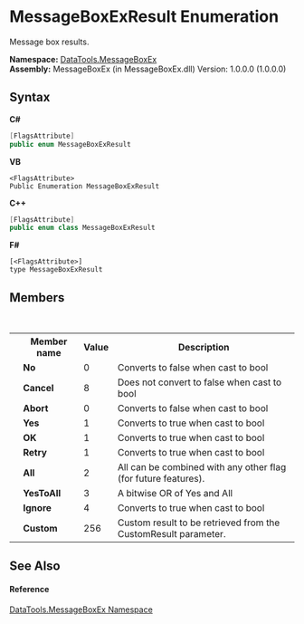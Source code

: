 # MessageBoxExResult Enumeration
 

Message box results.

**Namespace:**&nbsp;<a href="2e83881a-7861-f510-1d85-b20875f0dcb4">DataTools.MessageBoxEx</a><br />**Assembly:**&nbsp;MessageBoxEx (in MessageBoxEx.dll) Version: 1.0.0.0 (1.0.0.0)

## Syntax

**C#**<br />
``` C#
[FlagsAttribute]
public enum MessageBoxExResult
```

**VB**<br />
``` VB
<FlagsAttribute>
Public Enumeration MessageBoxExResult
```

**C++**<br />
``` C++
[FlagsAttribute]
public enum class MessageBoxExResult
```

**F#**<br />
``` F#
[<FlagsAttribute>]
type MessageBoxExResult
```


## Members
&nbsp;<table><tr><th></th><th>Member name</th><th>Value</th><th>Description</th></tr><tr><td /><td target="F:DataTools.MessageBoxEx.MessageBoxExResult.No">**No**</td><td>0</td><td>Converts to false when cast to bool</td></tr><tr><td /><td target="F:DataTools.MessageBoxEx.MessageBoxExResult.Cancel">**Cancel**</td><td>8</td><td>Does not convert to false when cast to bool</td></tr><tr><td /><td target="F:DataTools.MessageBoxEx.MessageBoxExResult.Abort">**Abort**</td><td>0</td><td>Converts to false when cast to bool</td></tr><tr><td /><td target="F:DataTools.MessageBoxEx.MessageBoxExResult.Yes">**Yes**</td><td>1</td><td>Converts to true when cast to bool</td></tr><tr><td /><td target="F:DataTools.MessageBoxEx.MessageBoxExResult.OK">**OK**</td><td>1</td><td>Converts to true when cast to bool</td></tr><tr><td /><td target="F:DataTools.MessageBoxEx.MessageBoxExResult.Retry">**Retry**</td><td>1</td><td>Converts to true when cast to bool</td></tr><tr><td /><td target="F:DataTools.MessageBoxEx.MessageBoxExResult.All">**All**</td><td>2</td><td>All can be combined with any other flag (for future features).</td></tr><tr><td /><td target="F:DataTools.MessageBoxEx.MessageBoxExResult.YesToAll">**YesToAll**</td><td>3</td><td>A bitwise OR of Yes and All</td></tr><tr><td /><td target="F:DataTools.MessageBoxEx.MessageBoxExResult.Ignore">**Ignore**</td><td>4</td><td>Converts to true when cast to bool</td></tr><tr><td /><td target="F:DataTools.MessageBoxEx.MessageBoxExResult.Custom">**Custom**</td><td>256</td><td>Custom result to be retrieved from the CustomResult parameter.</td></tr></table>

## See Also


#### Reference
<a href="2e83881a-7861-f510-1d85-b20875f0dcb4">DataTools.MessageBoxEx Namespace</a><br />